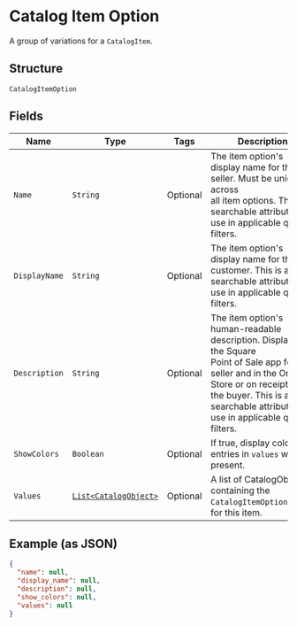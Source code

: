 
# Catalog Item Option

A group of variations for a `CatalogItem`.

## Structure

`CatalogItemOption`

## Fields

| Name | Type | Tags | Description | Getter |
|  --- | --- | --- | --- | --- |
| `Name` | `String` | Optional | The item option's display name for the seller. Must be unique across<br>all item options. This is a searchable attribute for use in applicable query filters. | String getName() |
| `DisplayName` | `String` | Optional | The item option's display name for the customer. This is a searchable attribute for use in applicable query filters. | String getDisplayName() |
| `Description` | `String` | Optional | The item option's human-readable description. Displayed in the Square<br>Point of Sale app for the seller and in the Online Store or on receipts for<br>the buyer. This is a searchable attribute for use in applicable query filters. | String getDescription() |
| `ShowColors` | `Boolean` | Optional | If true, display colors for entries in `values` when present. | Boolean getShowColors() |
| `Values` | [`List<CatalogObject>`](../../doc/models/catalog-object.md) | Optional | A list of CatalogObjects containing the<br>`CatalogItemOptionValue`s for this item. | List<CatalogObject> getValues() |

## Example (as JSON)

```json
{
  "name": null,
  "display_name": null,
  "description": null,
  "show_colors": null,
  "values": null
}
```

